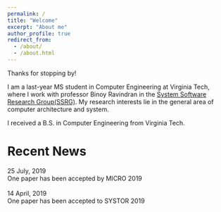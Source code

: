 ```yaml
---
permalink: /
title: "Welcome"
excerpt: "About me"
author_profile: true
redirect_from: 
  - /about/
  - /about.html
---
```


Thanks for stopping by!

I am a last-year MS student in Computer Engineering at Virginia Tech, where I work with professor Binoy Ravindran in the <a href="https://www.ssrg.ece.vt.edu">System Software Research Group(SSRG)</a>.
My research interests lie in the general area of computer architecture and system.

I received a B.S. in Computer Engineering from Virginia Tech.

Recent News
======
25 July, 2019<br/>
One paper has been accepted by MICRO 2019<br/>
<br/>
14 April, 2019<br/>
One paper has been accepted to SYSTOR 2019<br/>

